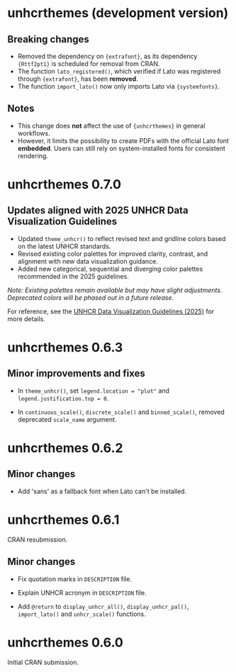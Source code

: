 # unhcrthemes (development version)

## Breaking changes

- Removed the dependency on `{extrafont}`, as its dependency `{Rttf2pt1}` is scheduled for removal from CRAN.  
- The function `lato_registered()`, which verified if Lato was registered through `{extrafont}`, has been **removed**.  
- The function `import_lato()` now only imports Lato via `{systemfonts}`.  

## Notes

- This change does **not** affect the use of `{unhcrthemes}` in general workflows.  
- However, it limits the possibility to create PDFs with the official Lato font **embedded**. Users can still rely on system-installed fonts for consistent rendering. 

# unhcrthemes 0.7.0

## Updates aligned with 2025 UNHCR Data Visualization Guidelines

- Updated `theme_unhcr()` to reflect revised text and gridline colors based on the latest UNHCR standards.
- Revised existing color palettes for improved clarity, contrast, and alignment with new data visualization guidance.
- Added new categorical, sequential and diverging color palettes recommended in the 2025 guidelines.

*Note: Existing palettes remain available but may have slight adjustments. Deprecated colors will be phased out in a future release.*

For reference, see the [UNHCR Data Visualization Guidelines (2025)](https://dataviz.unhcr.org/guidance/) for more details.

# unhcrthemes 0.6.3

## Minor improvements and fixes

- In `theme_unhcr()`, set `legend.location = "plot"` and `legend.justification.top = 0`.

- In `continuous_scale()`, `discrete_scale()` and `binned_scale()`, removed deprecated `scale_name` argument. 

# unhcrthemes 0.6.2

## Minor changes

- Add 'sans' as a fallback font when Lato can't be installed.

# unhcrthemes 0.6.1

CRAN resubmission.

## Minor changes

- Fix quotation marks in `DESCRIPTION` file.

- Explain UNHCR acronym in `DESCRIPTION` file.

- Add `@return` to `display_unhcr_all()`, `display_unhcr_pal()`, `import_lato()` and `unhcr_scale()` functions.

# unhcrthemes 0.6.0

Initial CRAN submission.

